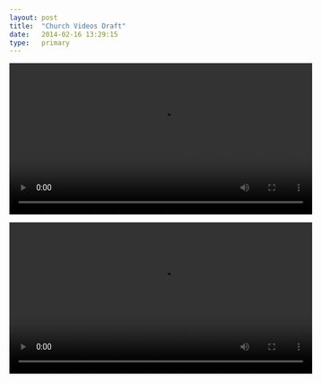 ```yaml
---
layout: post
title:  "Church Videos Draft"
date:   2014-02-16 13:29:15
type:   primary
---
```


<video height="270" id="001" src="http://data.riakcs.net:8080/shared_files/001.mp4" type="video/mp4" controls style="margin: auto; display: block;"></video>

<video height="270" id="002" src="http://data.riakcs.net:8080/shared_files/002.mp4" type="video/mp4" controls style="margin: auto; display: block;"></video>
